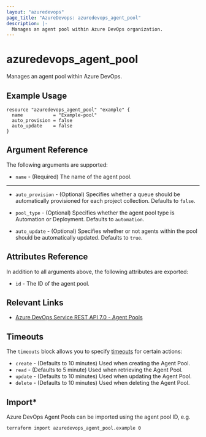 ```yaml
---
layout: "azuredevops"
page_title: "AzureDevops: azuredevops_agent_pool"
description: |-
  Manages an agent pool within Azure DevOps organization.
---
```


# azuredevops_agent_pool

Manages an agent pool within Azure DevOps.

## Example Usage

```hcl
resource "azuredevops_agent_pool" "example" {
  name           = "Example-pool"
  auto_provision = false
  auto_update    = false
}
```

## Argument Reference

The following arguments are supported:

* `name` - (Required) The name of the agent pool.

---

* `auto_provision` - (Optional) Specifies whether a queue should be automatically provisioned for each project collection. Defaults to `false`.

* `pool_type` - (Optional) Specifies whether the agent pool type is Automation or Deployment. Defaults to `automation`.

* `auto_update` - (Optional) Specifies whether or not agents within the pool should be automatically updated. Defaults to `true`.


## Attributes Reference

In addition to all arguments above, the following attributes are exported:

* `id` - The ID of the agent pool.

## Relevant Links

- [Azure DevOps Service REST API 7.0 - Agent Pools](https://docs.microsoft.com/en-us/rest/api/azure/devops/distributedtask/pools?view=azure-devops-rest-7.0)

## Timeouts

The `timeouts` block allows you to specify [timeouts](https://developer.hashicorp.com/terraform/language/resources/syntax#operation-timeouts) for certain actions:

* `create` - (Defaults to 10 minutes) Used when creating the Agent Pool.
* `read` - (Defaults to 5 minute) Used when retrieving the Agent Pool.
* `update` - (Defaults to 10 minutes) Used when updating the Agent Pool.
* `delete` - (Defaults to 10 minutes) Used when deleting the Agent Pool.

## Import*


Azure DevOps Agent Pools can be imported using the agent pool ID, e.g.

```sh
terraform import azuredevops_agent_pool.example 0
```
